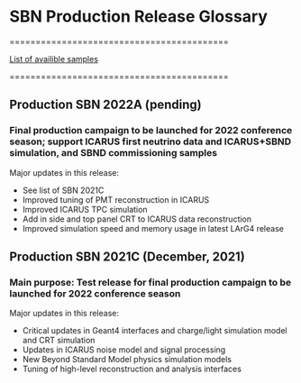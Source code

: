 # SBN Production Release Glossary
==========================================

[List of availible samples](https://sbnsoftware.github.io/sbn/sbnprod_wiki/sample)

==========================================

## Production SBN 2022A (pending)

   ### Final production campaign to be launched for 2022 conference season; support ICARUS first neutrino data and ICARUS+SBND simulation, and SBND commissioning samples

Major updates in this release:
  * See list of SBN 2021C
  * Improved tuning of PMT reconstruction in ICARUS
  * Improved ICARUS TPC simulation
  * Add in side and top panel CRT to ICARUS data reconstruction
  * Improved simulation speed and memory usage in latest LArG4 release 


## Production SBN 2021C (December, 2021)

  ### Main purpose: Test release for final production campaign to be launched for 2022 conference season

Major updates in this release:
  * Critical updates in Geant4 interfaces and charge/light simulation model and CRT simulation
  * Updates in ICARUS noise model and signal processing
  * New Beyond Standard Model physics simulation models
  * Tuning of high-level reconstruction and analysis interfaces


